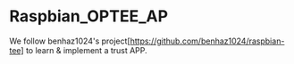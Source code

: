 # Raspbian_OPTEE_AP
We follow benhaz1024's project[https://github.com/benhaz1024/raspbian-tee] to learn &amp; implement a trust APP.

